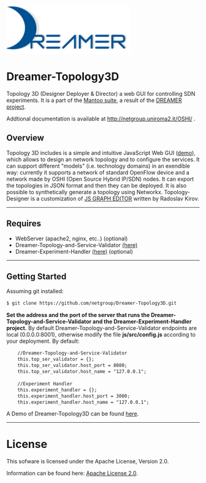 ![Alt text](repo_data/dreamer-logo.png "Optional title")

Dreamer-Topology3D
==================

Topology 3D (Designer Deployer & Director) a web GUI for controlling SDN experiments.
It is a part of the [Mantoo suite](https://github.com/netgroup/Dreamer-Mantoo), a result of the [DREAMER project](http://netgroup.uniroma2.it/DREAMER/). 

Addtional documentation is available at http://netgroup.uniroma2.it/OSHI/ .

Overview
-----------
Topology 3D includes is a simple and intuitive JavaScript Web GUI  ([demo](http://stud.netgroup.uniroma2.it/OSHI/TopoDesigner)), which allows to design an network topology and to configure the services. It can support different "models" (i.e. technology domains) in an exendible way: currently it supports a network of standard OpenFlow device and a network made by OSHI (Open Source Hybrid IP/SDN) nodes. It can export the topologies in JSON format and then they can be deployed. It is also possible to synthetically generate a topology using Networkx. Topology-Designer is a customization of [JS GRAPH EDITOR](https://github.com/rkirov/graph-editor.js) written by Radoslav Kirov.

---------------------------

## Requires
- WebServer (apache2, nginx, etc..) (optional)
- Dreamer-Topology-and-Service-Validator [(here)](https://github.com/netgroup/Dreamer-Topology-and-Service-Validator)
- Dreamer-Experiment-Handler [(here)](https://github.com/netgroup/Dreamer-Experiment-Handler.git) (optional)

 --------------------
Getting Started
---------------------

Assuming git installed:

```sh
$ git clone https://github.com/netgroup/Dreamer-Topology3D.git
```
**Set the address and the port of the server that runs the Dreamer-Topology-and-Service-Validator and the Dreamer-Experiment-Handler project.** By default Dreamer-Topology-and-Service-Validator endpoints are local (0.0.0.0:8001), otherwise modify the file **js/src/config.js** according to your deployment. 
By default:

		//Dreamer-Topology-and-Service-Validator
		this.top_ser_validator = {};
		this.top_ser_validator.host_port = 8080;
		this.top_ser_validator.host_name = "127.0.0.1";

		//Experiment Handler
		this.experiment_handler = {};
		this.experiment_handler.host_port = 3000;
		this.experiment_handler.host_name = "127.0.0.1";

A Demo of Dreamer-Topology3D can be found [here](http://stud.netgroup.uniroma2.it/OSHI/TopoDesigner).

---------------------

License
=======

This sofware is licensed under the Apache License, Version 2.0.

Information can be found here:
 [Apache License 2.0](http://www.apache.org/licenses/LICENSE-2.0).
